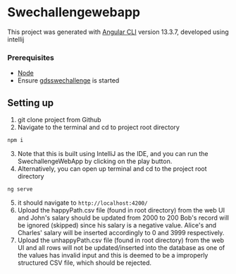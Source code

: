 # Swechallengewebapp

This project was generated with [Angular CLI](https://github.com/angular/angular-cli) version 13.3.7, developed using intellij

### Prerequisites

- [Node](https://nodejs.org/en/)
- Ensure [gdsswechallenge](https://github.com/e0176881/gdsswechallenge/) is started

## Setting up

1. git clone project from Github
2. Navigate to the terminal and cd to project root directory 
 ```bash
npm i
``` 
3. Note that this is built using IntelliJ as the IDE, and you can run the SwechallengeWebApp by clicking on the play button.
4. Alternatively, you can open up terminal and cd to the project root directory
 ```bash
ng serve
``` 
5. it should navigate to `http://localhost:4200/`
6. Upload the happyPath.csv file (found in root directory) from the web UI and John's salary should be updated from 2000 to 200
Bob's record will be ignored (skipped) since his salary is a negative value.
Alice's and Charles' salary will be inserted accordingly to 0 and 3999 respectively.
6. Upload the unhappyPath.csv file (found in root directory) from the web UI and all rows will not be updated/inserted into the database
as one of the values has invalid input and this is deemed to be a improperly structured CSV file, which should be rejected.
